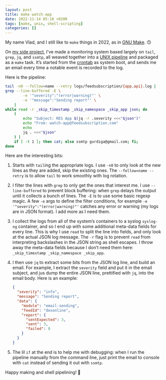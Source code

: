 ```yaml
---
layout: post
title: make watch-app
date: 2022-11-14 05:18 +0200
tags: [make, unix, shell-scripting]
categories: []
---
```


My name Vlad, and I still like to `make` things in 2022, as in [GNU Make][0]. 🙃

[0]: https://www.gnu.org/software/make/

On [my side project][2], I’ve made a monitoring system based largely on `tail`, `grep`, `jq`, and `ssmtp`, all weaved together into a [UNIX pipeline][1] and packaged as a `make` task. It’s started from the [crontab][3] as system boot, and sends me an email every time a notable event is recorded to the log.

[1]: https://en.wikipedia.org/wiki/Pipeline_(Unix)
[2]: https://github.com/gurdiga/rss-email-subscription
[3]: https://en.wikipedia.org/wiki/Cron

Here is the pipeline:

```sh
tail -n0 --follow=name --retry logs/feedsubscription/{app,api}.log |
grep --line-buffered -E \
        -e '"severity":"(error|warning)"' \
        -e '"message":"Sending report"' \
    |
while read -r _skip_timestamp _skip_namespace _skip_app json; do
    (
        echo "Subject: RES App $(jq -r .severity <<<"$json")"
        echo "From: watch-app@feedsubscription.com"
        echo
        jq . <<<"$json"
    ) |
    if [ -t 1 ]; then cat; else ssmtp gurdiga@gmail.com; fi;
done
```

Here are the interesting bits:

1. Starts with `tail`ing the appropriate logs. I use `-n0` to only look at the new lines as they are added, skip the existing ones. The `--follow=name --retry` is to allow `tail` to work smoothly with log rotation.

1. I filter the lines with `grep` to only get the ones that interest me. I use `--line-buffered` to prevent block buffering: when `grep` delays the output until it collects a bunch of lines. The `-E` is to use some basic regexp magic. A few `-e` args to define the filter conditions, for example `-e '"severity":"(error|warning)"'` catches any error or warning (my logs are in JSON format). I add more as I need them.

1. I collect the logs from all of the system’s containers to a syslog `syslog-ng` container, and so I end up with some additional meta-data fields for every line. This is why I use `read` to split the line into fields, and only look at the actual JSON log message. The `-r` flag is to prevent `read` from interpreting backslashes in the JSON string as shell escapes. I throw away the meta-data fields because I don’t need them here: `_skip_timestamp _skip_namespace _skip_app`.

1. I then use `jq` to extract some bits from the JSON log line, and build an email. For example, I extract the `severity` field and put it in the email subject, and jus dump the entire JSON line, prettified with `jq`, into the email body. Here is an example:

    ```json
    {
      "severity": "info",
      "message": "Sending report",
      "data": {
        "module": "email-sending",
        "feedId": "dexonline",
        "report": {
          "sentExpected": 3,
          "sent": 3,
          "failed": 0
        }
      }
    }
    ```
1. The lil `if` at the end is to help me with debugging: when I run the pipeline manually from the command line, just print the email to console with `cat` instead of sending it out with `ssmtp`.

Happy making and shell pipelining! 🙂
